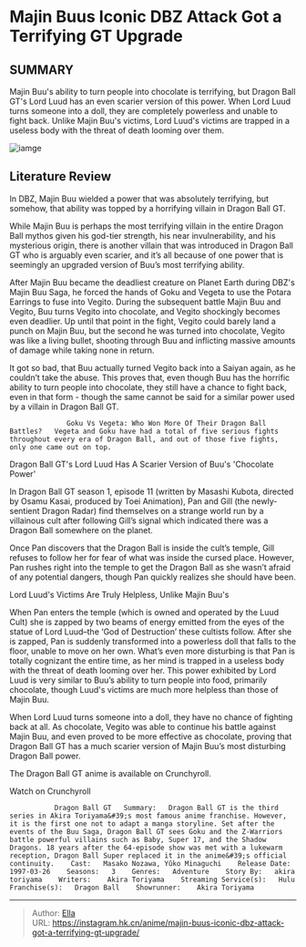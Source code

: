 # Majin Buus Iconic DBZ Attack Got a Terrifying GT Upgrade


## SUMMARY 



  Majin Buu&#39;s ability to turn people into chocolate is terrifying, but Dragon Ball GT&#39;s Lord Luud has an even scarier version of this power.   When Lord Luud turns someone into a doll, they are completely powerless and unable to fight back.   Unlike Majin Buu&#39;s victims, Lord Luud&#39;s victims are trapped in a useless body with the threat of death looming over them.  

![iamge](https://static1.srcdn.com/wordpress/wp-content/uploads/2022/12/dbgt-power-scarier-than-buu.jpg)

## Literature Review

In DBZ, Majin Buu wielded a power that was absolutely terrifying, but somehow, that ability was topped by a horrifying villain in Dragon Ball GT. 




While Majin Buu is perhaps the most terrifying villain in the entire Dragon Ball mythos given his god-tier strength, his near invulnerability, and his mysterious origin, there is another villain that was introduced in Dragon Ball GT who is arguably even scarier, and it’s all because of one power that is seemingly an upgraded version of Buu’s most terrifying ability.




After Majin Buu became the deadliest creature on Planet Earth during DBZ&#39;s Majin Buu Saga, he forced the hands of Goku and Vegeta to use the Potara Earrings to fuse into Vegito. During the subsequent battle Majin Buu and Vegito, Buu turns Vegito into chocolate, and Vegito shockingly becomes even deadlier. Up until that point in the fight, Vegito could barely land a punch on Majin Buu, but the second he was turned into chocolate, Vegito was like a living bullet, shooting through Buu and inflicting massive amounts of damage while taking none in return.

         

It got so bad, that Buu actually turned Vegito back into a Saiyan again, as he couldn’t take the abuse. This proves that, even though Buu has the horrific ability to turn people into chocolate, they still have a chance to fight back, even in that form - though the same cannot be said for a similar power used by a villain in Dragon Ball GT.




                  Goku Vs Vegeta: Who Won More Of Their Dragon Ball Battles?   Vegeta and Goku have had a total of five serious fights throughout every era of Dragon Ball, and out of those five fights, only one came out on top.    


 Dragon Ball GT&#39;s Lord Luud Has A Scarier Version of Buu&#39;s &#39;Chocolate Power&#39; 
          

In Dragon Ball GT season 1, episode 11 (written by Masashi Kubota, directed by Osamu Kasai, produced by Toei Animation), Pan and Gill (the newly-sentient Dragon Radar) find themselves on a strange world run by a villainous cult after following Gill’s signal which indicated there was a Dragon Ball somewhere on the planet.

Once Pan discovers that the Dragon Ball is inside the cult’s temple, Gill refuses to follow her for fear of what was inside the cursed place. However, Pan rushes right into the temple to get the Dragon Ball as she wasn’t afraid of any potential dangers, though Pan quickly realizes she should have been.






 Lord Luud&#39;s Victims Are Truly Helpless, Unlike Majin Buu&#39;s 
          

When Pan enters the temple (which is owned and operated by the Luud Cult) she is zapped by two beams of energy emitted from the eyes of the statue of Lord Luud–the ‘God of Destruction’ these cultists follow. After she is zapped, Pan is suddenly transformed into a powerless doll that falls to the floor, unable to move on her own. What’s even more disturbing is that Pan is totally cognizant the entire time, as her mind is trapped in a useless body with the threat of death looming over her. This power exhibited by Lord Luud is very similar to Buu’s ability to turn people into food, primarily chocolate, though Luud&#39;s victims are much more helpless than those of Majin Buu.

When Lord Luud turns someone into a doll, they have no chance of fighting back at all. As chocolate, Vegito was able to continue his battle against Majin Buu, and even proved to be more effective as chocolate, proving that Dragon Ball GT has a much scarier version of Majin Buu’s most disturbing Dragon Ball power.




The Dragon Ball GT anime is available on Crunchyroll.

Watch on Crunchyroll

               Dragon Ball GT   Summary:   Dragon Ball GT is the third series in Akira Toriyama&#39;s most famous anime franchise. However, it is the first one not to adapt a manga storyline. Set after the events of the Buu Saga, Dragon Ball GT sees Goku and the Z-Warriors battle powerful villains such as Baby, Super 17, and the Shadow Dragons. 18 years after the 64-episode show was met with a lukewarm reception, Dragon Ball Super replaced it in the anime&#39;s official continuity.    Cast:   Masako Nozawa, Yûko Minaguchi    Release Date:   1997-03-26    Seasons:   3    Genres:   Adventure    Story By:   akira toriyama    Writers:    Akira Toriyama    Streaming Service(s):   Hulu    Franchise(s):   Dragon Ball    Showrunner:    Akira Toriyama      

---

> Author: [Ella](https://instagram.hk.cn/)  
> URL: https://instagram.hk.cn/anime/majin-buus-iconic-dbz-attack-got-a-terrifying-gt-upgrade/  

